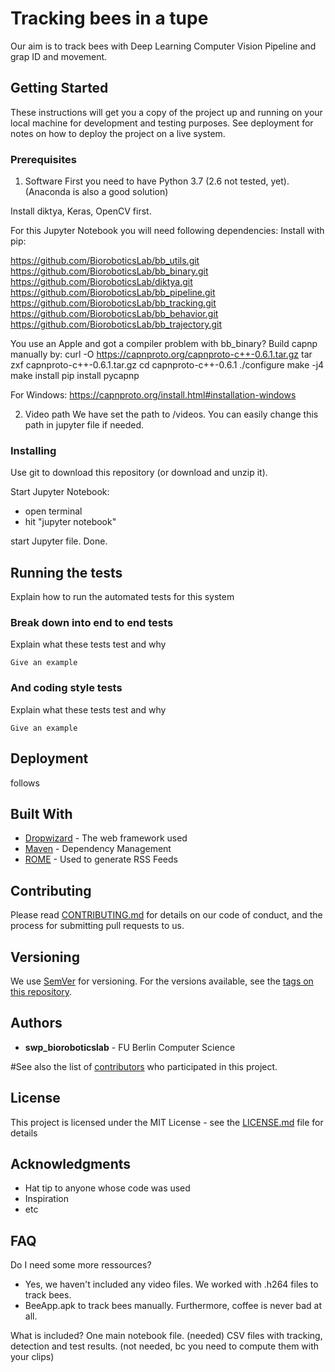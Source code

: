# Tracking bees in a tupe

Our aim is to track bees with Deep Learning Computer Vision Pipeline and grap ID and movement.

## Getting Started

These instructions will get you a copy of the project up and running on your local machine for development and testing purposes. See deployment for notes on how to deploy the project on a live system.

### Prerequisites
1. Software
First you need to have Python 3.7 (2.6 not tested, yet). (Anaconda is also a good solution)

Install diktya, Keras, OpenCV first.

For this Jupyter Notebook you will need following dependencies:
Install with pip:

https://github.com/BioroboticsLab/bb_utils.git
https://github.com/BioroboticsLab/bb_binary.git
https://github.com/BioroboticsLab/diktya.git
https://github.com/BioroboticsLab/bb_pipeline.git
https://github.com/BioroboticsLab/bb_tracking.git
https://github.com/BioroboticsLab/bb_behavior.git
https://github.com/BioroboticsLab/bb_trajectory.git

You use an Apple and got a compiler problem with bb_binary?
Build capnp manually by:
curl -O https://capnproto.org/capnproto-c++-0.6.1.tar.gz
tar zxf capnproto-c++-0.6.1.tar.gz
cd capnproto-c++-0.6.1
./configure
make -j4
make install
pip install pycapnp

For Windows:
https://capnproto.org/install.html#installation-windows

2. Video path
We have set the path to /videos. You can easily change this path in jupyter file if needed.

### Installing

Use git to download this repository (or download and unzip it).

Start Jupyter Notebook:
- open terminal
- hit "jupyter notebook"

start Jupyter file. Done.

## Running the tests

Explain how to run the automated tests for this system

### Break down into end to end tests

Explain what these tests test and why

```
Give an example
```

### And coding style tests

Explain what these tests test and why

```
Give an example
```

## Deployment

follows

## Built With

* [Dropwizard](http://www.dropwizard.io/1.0.2/docs/) - The web framework used
* [Maven](https://maven.apache.org/) - Dependency Management
* [ROME](https://rometools.github.io/rome/) - Used to generate RSS Feeds

## Contributing

Please read [CONTRIBUTING.md](https://gist.github.com/PurpleBooth/b24679402957c63ec426) for details on our code of conduct, and the process for submitting pull requests to us.

## Versioning

We use [SemVer](http://semver.org/) for versioning. For the versions available, see the [tags on this repository](https://github.com/your/project/tags). 

## Authors

* **swp_bioroboticslab** - FU Berlin Computer Science

#See also the list of [contributors](https://github.com/your/project/contributors) who participated in this project.

## License

This project is licensed under the MIT License - see the [LICENSE.md](LICENSE.md) file for details

## Acknowledgments

* Hat tip to anyone whose code was used
* Inspiration
* etc

## FAQ
Do I need some more ressources? 
- Yes, we haven't included any video files. We worked with .h264 files to track bees.
- BeeApp.apk to track bees manually. 
Furthermore, coffee is never bad at all. 

What is included?
One main notebook file. (needed) 
CSV files with tracking, detection and test results. (not needed, bc you need to compute them with your clips)




